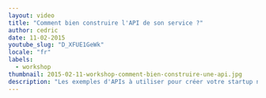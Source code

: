 ```yaml
---
layout: video
title: "Comment bien construire l'API de son service ?"
author: cedric
date: 11-02-2015
youtube_slug: "D_XFUE1GeWk"
locale: "fr"
labels:
  - workshop
thumbnail: 2015-02-11-workshop-comment-bien-construire-une-api.jpg
description: "Les exemples d'APIs à utiliser pour créer votre startup ne manquent pas. Mais peut-être est-il venu le temps pour vous de créer votre propre API afin de faciliter l'intégration de votre produit ?"
---
```

